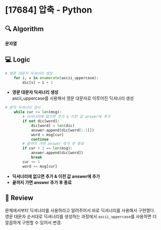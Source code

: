 # [17684] 압축 - Python

## 🔍 Algorithm
**문자열**

## 💻 Logic

```Python
# 영문 대문자 딕셔너리 생성
    for i, v in enumerate(ascii_uppercase):
        dic[v] = i + 1
```
- **영문 대문자 딕셔너리 생성**  
    ascii_uppercase를 사용해서 영문 대문자로 이루어진 딕셔너리 생성  

```Python
# 문자 딕셔너리 검사
    while cur <= len(msg):
        # 딕셔너리에 없으면 추가 & 이전 값 answer에 추가
        if not dic[word]:
            dic[word] = len(dic)
            answer.append(dic[word[:-1]])
            word = msg[cur]
            continue
        # 끝까지 가면 answer 추가 후 종료
        if cur + 1 == len(msg):
            answer.append(dic[word])
            break
        cur += 1
        word += msg[cur]
```
- **딕셔너리에 없으면 추가 & 이전 값 answer에 추가**  
- **끝까지 가면 answer 추가 후 종료**  


## 📝 Review

문제에서부터 딕셔너리를 사용하라고 알려주어서 바로 딕셔너리를 사용해서 구현했다.  
영문 대문자 순서대로 딕셔너리를 생성하는 과정에서 `ascii_uppercase`를 사용하면 더 깔끔하게 구현할 수 있어서 변경.  
